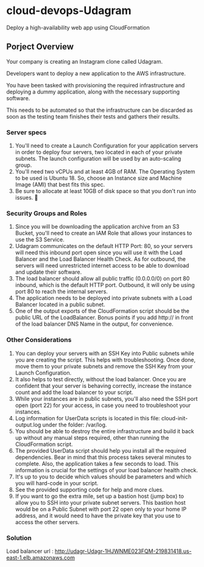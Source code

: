 # cloud-devops-Udagram
Deploy a high-availability web app using CloudFormation

## Porject Overview
Your company is creating an Instagram clone called Udagram.

Developers want to deploy a new application to the AWS infrastructure.

You have been tasked with provisioning the required infrastructure and deploying a dummy application, along with the necessary supporting software.

This needs to be automated so that the infrastructure can be discarded as soon as the testing team finishes their tests and gathers their results.

### Server specs
1. You'll need to create a Launch Configuration for your application servers in order to deploy four servers, two located in each of your private subnets. The launch configuration will be used by an auto-scaling group.
2. You'll need two vCPUs and at least 4GB of RAM. The Operating System to be used is Ubuntu 18. So, choose an Instance size and Machine Image (AMI) that best fits this spec.
3. Be sure to allocate at least 10GB of disk space so that you don't run into issues. 

### Security Groups and Roles
1. Since you will be downloading the application archive from an S3 Bucket, you'll need to create an IAM Role that allows your instances to use the S3 Service.
2. Udagram communicates on the default HTTP Port: 80, so your servers will need this inbound port open since you will use it with the Load Balancer and the Load Balancer Health Check. As for outbound, the servers will need unrestricted internet access to be able to download and update their software.
3. The load balancer should allow all public traffic (0.0.0.0/0) on port 80 inbound, which is the default HTTP port. Outbound, it will only be using port 80 to reach the internal servers.
4. The application needs to be deployed into private subnets with a Load Balancer located in a public subnet.
5. One of the output exports of the CloudFormation script should be the public URL of the LoadBalancer. Bonus points if you add http:// in front of the load balancer DNS Name in the output, for convenience.

### Other Considerations
1. You can deploy your servers with an SSH Key into Public subnets while you are creating the script. This helps with troubleshooting. Once done, move them to your private subnets and remove the SSH Key from your Launch Configuration.
2. It also helps to test directly, without the load balancer. Once you are confident that your server is behaving correctly, increase the instance count and add the load balancer to your script.
3. While your instances are in public subnets, you'll also need the SSH port open (port 22) for your access, in case you need to troubleshoot your instances.
4. Log information for UserData scripts is located in this file: cloud-init-output.log under the folder: /var/log.
5. You should be able to destroy the entire infrastructure and build it back up without any manual steps required, other than running the CloudFormation script.
6. The provided UserData script should help you install all the required dependencies. Bear in mind that this process takes several minutes to complete. Also, the application takes a few seconds to load. This information is crucial for the settings of your load balancer health check.
7. It's up to you to decide which values should be parameters and which you will hard-code in your script.
8. See the provided supporting code for help and more clues.
9. If you want to go the extra mile, set up a bastion host (jump box) to allow you to SSH into your private subnet servers. This bastion host would be on a Public Subnet with port 22 open only to your home IP address, and it would need to have the private key that you use to access the other servers.


### Solution
 Load balancer url : http://udagr-Udagr-1HJWNME023FQM-219831418.us-east-1.elb.amazonaws.com
  
